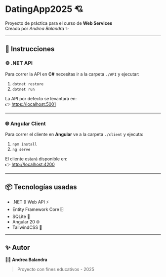 # DatingApp2025 💘
Proyecto de práctica para el curso de **Web Services**  
Creado por *Andrea Balandra* ✨

---

## 📖 Instrucciones

### ⚙️ .NET API
Para correr la API en **C#** necesitas ir a la carpeta `./API` y ejecutar:

1. `dotnet restore`
2. `dotnet run`

La API por defecto se levantará en:  
👉 [https://localhost:5001](https://localhost:5001)  

---

### 🌐 Angular Client
Para correr el cliente en **Angular** ve a la carpeta `./client` y ejecuta:

1. `npm install`
2. `ng serve`

El cliente estará disponible en:  
👉 [http://localhost:4200](http://localhost:4200)

---

## 📦 Tecnologías usadas
- .NET 9 Web API ⚡  
- Entity Framework Core 🗄️  
- SQLite 💾  
- Angular 20 🌐  
- TailwindCSS 🎨  

---

## ✨ Autor
👩‍💻 **Andrea Balandra**  
> Proyecto con fines educativos - 2025
